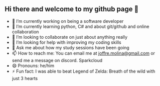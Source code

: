 ## Hi there and welcome to my github page 👋

<!--
**sparkcloud/sparkcloud** is a ✨ _special_ ✨ repository because its `README.md` (this file) appears on your GitHub profile.

Here are some ideas to get you started: --->

- 🔭 I’m currently working on being a software developer
- 🌱 I’m currently learning python, C# and about git/github and online collaboration
- 👯 I’m looking to collaborate on just about anything really
- 🤔 I’m looking for help with improving my coding skills
- 💬 Ask me about how my study sessions have been going
- 📫 How to reach me: You can email me at joffre.molina@gmail.com or send me a message on discord. Sparkcloud 
- 😄 Pronouns: he/him
- ⚡ Fun fact: I was able to beat Legend of Zelda: Breath of the wild with just 3 hearts
